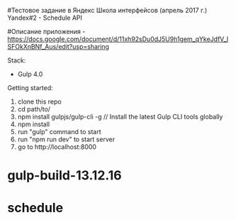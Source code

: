 
#Тестовое задание в Яндекс Школа интерфейсов (апрель 2017 г.) Yandex#2 - Schedule API

#Описание приложения - https://docs.google.com/document/d/11xh92sDu0dJ5U9h1gem_qYkeJdfV_lSFOkXnBNf_Aus/edit?usp=sharing

Stack:
 - Gulp 4.0
 
Getting started:

1. clone this repo
2. cd path/to/
3. npm install gulpjs/gulp-cli -g  // Install the latest Gulp CLI tools globally
4. npm install
6. run "gulp" command to start
7. run "npm run dev" to start server
8. go to http://localhost:8000

# gulp-build-13.12.16
# schedule

